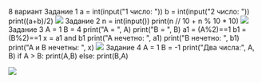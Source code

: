 8 вариант
Задание 1
a = int(input("1 число: "))
b = int(input("2 число: "))
print((a+b)/2)
![](https://user-images.githubusercontent.com/92584138/139256965-d1fc8e29-dd3b-4df0-8c73-fda6831289e9.png)
Задание 2
n = int(input())
print(n // 10 + n % 10 * 10)
![](https://user-images.githubusercontent.com/92584138/139257477-e1e243fd-f3d5-4485-9eac-81110a39102c.png)
Задание 3
A = 1
B = 4
print("A = ", A)
print("B = ", B)
a1 = (A%2)==1
b1 = (B%2)==1
x = a1 and b1
print("A нечетно: ", a1)
print("B нечетно: ", b1)
print("A и B нечетны: ", x)
![](https://user-images.githubusercontent.com/92584138/139258855-13019370-0656-4af9-91f1-fa52704418bb.png)
Задание 4
A = 1
B = -1
print("Два числа:", A, B)
if A > B:
    print(A,B)
else:
    print(B,A)
    
![](https://user-images.githubusercontent.com/92584138/139260201-4c4d7fc1-3ebc-4bd5-a2a0-60228609068f.png)

